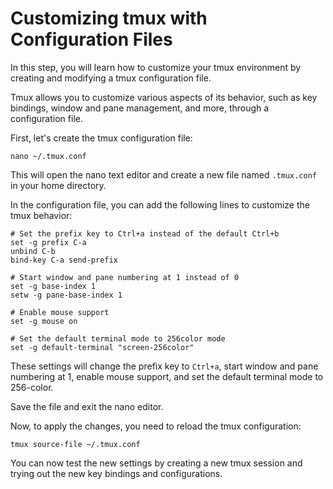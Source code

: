 # Customizing tmux with Configuration Files

In this step, you will learn how to customize your tmux environment by creating and modifying a tmux configuration file.

Tmux allows you to customize various aspects of its behavior, such as key bindings, window and pane management, and more, through a configuration file.

First, let's create the tmux configuration file:

```
nano ~/.tmux.conf
```

This will open the nano text editor and create a new file named `.tmux.conf` in your home directory.

In the configuration file, you can add the following lines to customize the tmux behavior:

```
# Set the prefix key to Ctrl+a instead of the default Ctrl+b
set -g prefix C-a
unbind C-b
bind-key C-a send-prefix

# Start window and pane numbering at 1 instead of 0
set -g base-index 1
setw -g pane-base-index 1

# Enable mouse support
set -g mouse on

# Set the default terminal mode to 256color mode
set -g default-terminal "screen-256color"
```

These settings will change the prefix key to `Ctrl+a`, start window and pane numbering at 1, enable mouse support, and set the default terminal mode to 256-color.

Save the file and exit the nano editor.

Now, to apply the changes, you need to reload the tmux configuration:

```
tmux source-file ~/.tmux.conf
```

You can now test the new settings by creating a new tmux session and trying out the new key bindings and configurations.
